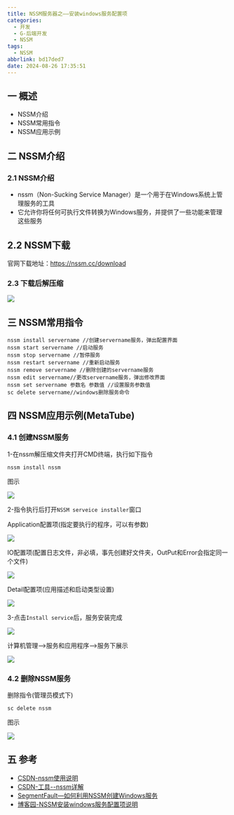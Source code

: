 ```yaml
---
title: NSSM服务器之——安装windows服务配置项
categories:
  - 开发
  - G-后端开发
  - NSSM
tags:
  - NSSM
abbrlink: bd17ded7
date: 2024-08-26 17:35:51
---
```

## 一 概述

* NSSM介绍
* NSSM常用指令
* NSSM应用示例

<!--more-->

## 二 NSSM介绍

### 2.1 NSSM介绍

* nssm（Non-Sucking Service Manager）是一个用于在Windows系统上管理服务的工具
* 它允许你将任何可执行文件转换为Windows服务，并提供了一些功能来管理这些服务

## 2.2 NSSM下载

官网下载地址：https://nssm.cc/download

### 2.3 下载后解压缩

![][1]

## 三 NSSM常用指令

```
nssm install servername //创建servername服务，弹出配置界面
nssm start servername //启动服务
nssm stop servername //暂停服务
nssm restart servername //重新启动服务
nssm remove servername //删除创建的servername服务
nssm edit servername//更改servername服务，弹出修改界面
nssm set servername 参数名 参数值 //设置服务参数值
sc delete servername//windows删除服务命令
```

## 四 NSSM应用示例(MetaTube)

### 4.1 创建NSSM服务

1-在nssm解压缩文件夹打开CMD终端，执行如下指令

```
nssm install nssm
```

图示

![][2]

2-指令执行后打开`NSSM serveice installer`窗口

Application配置项(指定要执行的程序，可以有参数)

![][3]

IO配置项(配置日志文件，非必填，事先创建好文件夹，OutPut和Error会指定同一个文件)

![][4]

Detail配置项(应用描述和启动类型设置)

![][5]

3-点击`Install service`后，服务安装完成

![][6]

计算机管理—>服务和应用程序—>服务下展示

![][7]

### 4.2 删除NSSM服务

删除指令(管理员模式下)

```
sc delete nssm
```

图示

![][8]

## 五 参考

* [CSDN-nssm使用说明](https://blog.csdn.net/wykqh/article/details/136887417)
* [CSDN-工具--nssm详解](https://blog.csdn.net/liyou123456789/article/details/123094277)
* [SegmentFault—如何利用NSSM创建Windows服务](https://segmentfault.com/a/1190000044719796)
* [博客园-NSSM安装windows服务配置项说明](https://www.cnblogs.com/xsj1989/p/18193418)



[1]:https://cdn.jsdelivr.net/gh/pgzxc/cdn/blog-service/nssm-unzip-1.png
[2]:https://cdn.jsdelivr.net/gh/pgzxc/cdn/blog-service/nssm-install-servername-2.png
[3]:https://cdn.jsdelivr.net/gh/pgzxc/cdn/blog-service/nssm-install-app-3.png
[4]:https://cdn.jsdelivr.net/gh/pgzxc/cdn/blog-service/nssm-install-io-4.png
[5]:https://cdn.jsdelivr.net/gh/pgzxc/cdn/blog-service/nssm-install-detail-5.png
[6]:https://cdn.jsdelivr.net/gh/pgzxc/cdn/blog-service/nssm-install-finish-6.png
[7]:https://cdn.jsdelivr.net/gh/pgzxc/cdn/blog-service/nssm-service-show-7.png
[8]:https://cdn.jsdelivr.net/gh/pgzxc/cdn/blog-service/nssm-delete-service-8.png